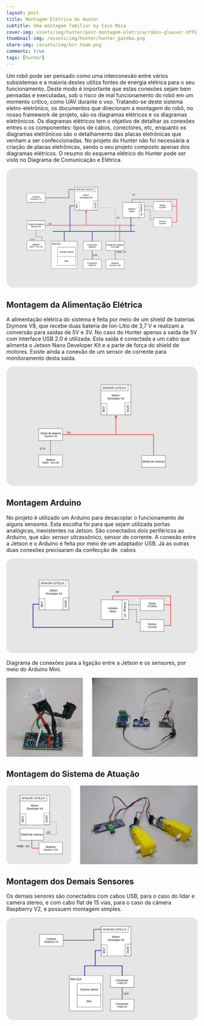 ```yaml
---
layout: post
title: Montagem Elétrica do Hunter
subtitle: Uma montagem familiar by Caio Maia 
cover-img: assets/img/hunter/post-montagem-eletrica/robin-glauser-zP7X_B86xOg-unsplash.jpg
thumbnail-img: /assets/img/hunter/hunter_gazebo.png
share-img: /assets/img/bir-team.png
comments: true
tags: [hunter]
---
```

Um robô pode ser pensado como uma interconexão entre vários subsistemas e a maioria destes utiliza fontes de energia elétrica para o seu funcionamento. Deste modo é importante que estas conexões sejam bem pensadas e executadas, sob o risco de mal funcionamento do robô em um momento crítico, como UAV durante o voo.
Tratando-se deste sistema eletro-eletrônico, os documentos que direcionam a montagem do robô, no nosso framework de projeto, são os diagramas elétricos e os diagramas eletrônicos. Os diagramas elétricos tem o objetivo de detalhar as conexões entres o os componentes: tipos de cabos, conectores, etc, enquanto os diagramas eletrônicos são o detalhamento das placas eletrônicas que venham a ser confeccionadas.
No projeto do Hunter não foi necessária a criação de placas eletrônicas, sendo o seu projeto composto apenas dos diagramas elétricos. O resumo do esquema elétrico do Hunter pode ser visto no Diagrama de Comunicação e Elétrica.

![Diagrama Geral](../assets/img/hunter/post-montagem-eletrica/comAndElec.png)

## Montagem da Alimentação Elétrica


A alimentação elétrica do sistema é feita por meio de um shield de baterias Diymore V8, que recebe duas bateria de Íon-Lítio de 3,7 V e realizam a conversão para saídas de 5V e 3V. No caso do Hunter apenas a saída de 5V com interface USB 2.0 é utilizada. Esta saída é conectada a um cabo que alimenta o Jetson Nano Developer Kit e a parte de força do shield de motores. Existe ainda a conexão de um sensor de corrente para monitoramento desta saída.

![alimentação](../assets/img/hunter/post-montagem-eletrica/alimentacao.png)


## Montagem Arduino


No projeto é utilizado um Arduino para desacoplar o funcionamento de alguns sensores. Esta escolha foi para que sejam utilizada portas analógicas, inexistentes na Jetson.
São conectados dois periféricos ao Arduino, que são: sensor ultrassônico, sensor de corrente. A conexão entre a Jetson e o Arduino é feita por meio de um adaptador USB. Já as outras duas conexões precisaram da confecção de  cabos

![arduino](../assets/img/hunter/post-montagem-eletrica/arduino.png)

Diagrama de conexões para a ligação entre a Jetson e os sensores, por meio do Arduino Mini.

![arduino-mini](..\assets/img/hunter/post-montagem-eletrica/image943.png)


## Montagem do Sistema de Atuação


![atuacao](../assets/img/hunter/post-montagem-eletrica/g1013.png)


## Montagem dos Demais Sensores

Os demais senores são conectados com cabos USB, para o caso do lidar e camera stereo, e com cabo flat de 15 vias, para o caso da câmera Raspberry V2, e possuem montagem simples.

![diagrama-dos-demais](../assets/img/hunter/post-montagem-eletrica/diagrama-demais-sensor.png)